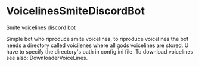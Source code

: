 # VoicelinesSmiteDiscordBot
Smite voicelines discord bot


Simple bot who riproduce smite voicelines, to riproduce voicelines the bot needs a directory called voicilenes
where all gods voicelines are stored. U have to specify the directory's path in config.ini file.
To download voicelines see also: DownloaderVoiceLines.
